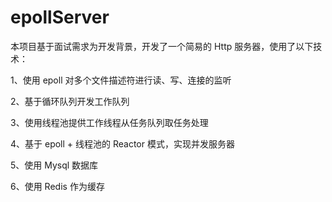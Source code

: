 # epollServer
本项目基于面试需求为开发背景，开发了一个简易的 Http 服务器，使用了以下技术：

1、使用 epoll 对多个文件描述符进行读、写、连接的监听

2、基于循环队列开发工作队列

3、使用线程池提供工作线程从任务队列取任务处理

4、基于 epoll + 线程池的 Reactor 模式，实现并发服务器

5、使用 Mysql 数据库

6、使用 Redis 作为缓存

